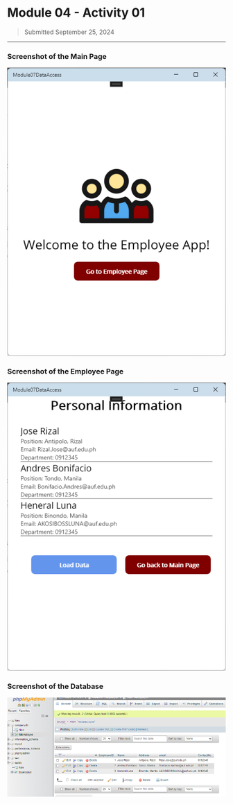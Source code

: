 # Module 04 - Activity 01
> Submitted September 25, 2024

---

### Screenshot of the Main Page
![](Screenshot/Screenshot1.png)

### Screenshot of the Employee Page
![](Screenshot/Screenshot2.png)

### Screenshot of the Database
![](Screenshot/Screenshot3.png)